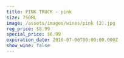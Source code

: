 ```yaml
---
title: PINK TRUCK - pink
size: 750ML
image: /assets/images/wines/pink (2).jpg
reg_price: $8.99
special_price: $6.99
expiration_date: 2016-07-06T00:00:00.000Z
show_wine: false
---
```



